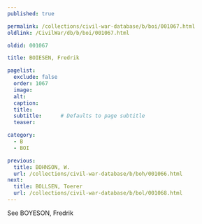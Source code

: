 ```yaml
---
published: true

permalink: /collections/civil-war-database/b/boi/001067.html
oldlink: /CivilWar/db/b/boi/001067.html

oldid: 001067

title: BOIESEN, Fredrik

pagelist:
  exclude: false
  order: 1067
  image: 
  alt:
  caption:
  title:
  subtitle:      # Defaults to page subtitle
  teaser:

category: 
  - B 
  - BOI

previous:
  title: BOHNSON, W.
  url: /collections/civil-war-database/b/boh/001066.html  
next:
  title: BOLLSEN, Toerer
  url: /collections/civil-war-database/b/bol/001068.html   
---
```

See BOYESON, Fredrik